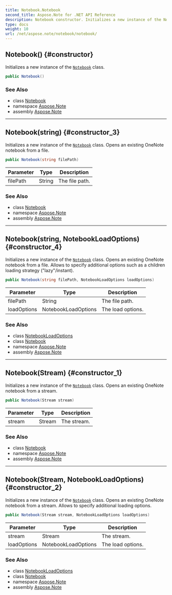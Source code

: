 ```yaml
---
title: Notebook.Notebook
second_title: Aspose.Note for .NET API Reference
description: Notebook constructor. Initializes a new instance of the Notebook class
type: docs
weight: 10
url: /net/aspose.note/notebook/notebook/
---
```

## Notebook() {#constructor}

Initializes a new instance of the [`Notebook`](../) class.

```csharp
public Notebook()
```

### See Also

* class [Notebook](../)
* namespace [Aspose.Note](../../notebook/)
* assembly [Aspose.Note](../../../)

---

## Notebook(string) {#constructor_3}

Initializes a new instance of the [`Notebook`](../) class. Opens an existing OneNote notebook from a file.

```csharp
public Notebook(string filePath)
```

| Parameter | Type | Description |
| --- | --- | --- |
| filePath | String | The file path. |

### See Also

* class [Notebook](../)
* namespace [Aspose.Note](../../notebook/)
* assembly [Aspose.Note](../../../)

---

## Notebook(string, NotebookLoadOptions) {#constructor_4}

Initializes a new instance of the [`Notebook`](../) class. Opens an existing OneNote notebook from a file. Allows to specify additional options such as a children loading strategy ("lazy"/instant).

```csharp
public Notebook(string filePath, NotebookLoadOptions loadOptions)
```

| Parameter | Type | Description |
| --- | --- | --- |
| filePath | String | The file path. |
| loadOptions | NotebookLoadOptions | The load options. |

### See Also

* class [NotebookLoadOptions](../../notebookloadoptions/)
* class [Notebook](../)
* namespace [Aspose.Note](../../notebook/)
* assembly [Aspose.Note](../../../)

---

## Notebook(Stream) {#constructor_1}

Initializes a new instance of the [`Notebook`](../) class. Opens an existing OneNote notebook from a stream.

```csharp
public Notebook(Stream stream)
```

| Parameter | Type | Description |
| --- | --- | --- |
| stream | Stream | The stream. |

### See Also

* class [Notebook](../)
* namespace [Aspose.Note](../../notebook/)
* assembly [Aspose.Note](../../../)

---

## Notebook(Stream, NotebookLoadOptions) {#constructor_2}

Initializes a new instance of the [`Notebook`](../) class. Opens an existing OneNote notebook from a stream. Allows to specify additional loading options.

```csharp
public Notebook(Stream stream, NotebookLoadOptions loadOptions)
```

| Parameter | Type | Description |
| --- | --- | --- |
| stream | Stream | The stream. |
| loadOptions | NotebookLoadOptions | The load options. |

### See Also

* class [NotebookLoadOptions](../../notebookloadoptions/)
* class [Notebook](../)
* namespace [Aspose.Note](../../notebook/)
* assembly [Aspose.Note](../../../)


